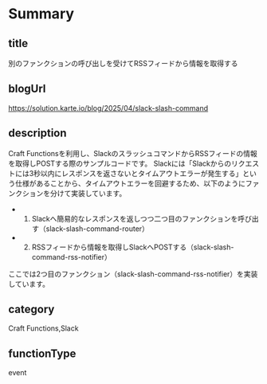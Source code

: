 # Summary

## title
別のファンクションの呼び出しを受けてRSSフィードから情報を取得する

## blogUrl
https://solution.karte.io/blog/2025/04/slack-slash-command

## description
Craft Functionsを利用し、SlackのスラッシュコマンドからRSSフィードの情報を取得しPOSTする際のサンプルコードです。
Slackには「Slackからのリクエストには3秒以内にレスポンスを返さないとタイムアウトエラーが発生する」という仕様があることから、タイムアウトエラーを回避するため、以下のようにファンクションを分けて実装しています。
- 1. Slackへ簡易的なレスポンスを返しつつ二つ目のファンクションを呼び出す（slack-slash-command-router）
- 2. RSSフィードから情報を取得しSlackへPOSTする（slack-slash-command-rss-notifier）

ここでは2つ目のファンクション（slack-slash-command-rss-notifier）を実装しています。

## category
Craft Functions,Slack

## functionType
event

